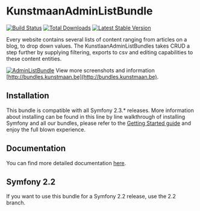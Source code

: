 # KunstmaanAdminListBundle 

[![Build Status](https://travis-ci.org/Kunstmaan/KunstmaanAdminListBundle.png?branch=master)](http://travis-ci.org/Kunstmaan/KunstmaanAdminListBundle)
[![Total Downloads](https://poser.pugx.org/kunstmaan/adminlist-bundle/downloads.png)](https://packagist.org/packages/kunstmaan/adminlist-bundle)
[![Latest Stable Version](https://poser.pugx.org/kunstmaan/adminlist-bundle/v/stable.png)](https://packagist.org/packages/kunstmaan/adminlist-bundle)

Every website contains several lists of content ranging from articles on a blog, to drop down values. The KunstlaanAdminListBundles takes CRUD a step further by supplying filtering, exports to csv and editing capabilities to these content entities.

[![AdminListBundle](http://bundles.kunstmaan.be/bundles/kunstmaankunstmaanbundles/img/features/crud.png)](http://bundles.kunstmaan.be)
View more screenshots and information [http://bundles.kunstmaan.be](http://bundles.kunstmaan.be).

## Installation

This bundle is compatible with all Symfony 2.3.* releases. More information about installing can be found in this line by line walkthrough of installing Symfony and all our bundles, please refer to the [Getting Started guide](http://bundles.kunstmaan.be/doc/01_GettingStarted.html) and enjoy the full blown experience.

## Documentation

You can find more detailed documentation [here](https://github.com/Kunstmaan/KunstmaanAdminListBundle/blob/master/Resources/doc/AdminListBundle.md).

## Symfony 2.2

If you want to use this bundle for a Symfony 2.2 release, use the 2.2 branch.
